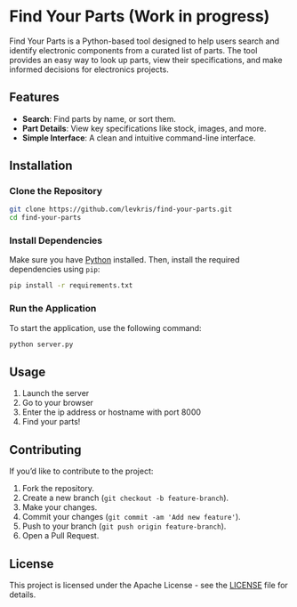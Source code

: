 # Find Your Parts (Work in progress)

Find Your Parts is a Python-based tool designed to help users search and identify electronic components from a curated list of parts. The tool provides an easy way to look up parts, view their specifications, and make informed decisions for electronics projects.

## Features

- **Search**: Find parts by name, or sort them.
- **Part Details**: View key specifications like stock, images, and more.
- **Simple Interface**: A clean and intuitive command-line interface.

## Installation

### Clone the Repository

```bash
git clone https://github.com/levkris/find-your-parts.git
cd find-your-parts
```

### Install Dependencies

Make sure you have [Python](https://www.python.org/) installed. Then, install the required dependencies using `pip`:

```bash
pip install -r requirements.txt
```

### Run the Application

To start the application, use the following command:

```bash
python server.py
```

## Usage

1. Launch the server
2. Go to your browser
3. Enter the ip address or hostname with port 8000
4. Find your parts!

## Contributing

If you’d like to contribute to the project:

1. Fork the repository.
2. Create a new branch (`git checkout -b feature-branch`).
3. Make your changes.
4. Commit your changes (`git commit -am 'Add new feature'`).
5. Push to your branch (`git push origin feature-branch`).
6. Open a Pull Request.

## License

This project is licensed under the Apache License - see the [LICENSE](LICENSE) file for details.
